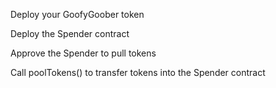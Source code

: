 Deploy your GoofyGoober token

Deploy the Spender contract

Approve the Spender to pull tokens

Call poolTokens() to transfer tokens into the Spender contract
